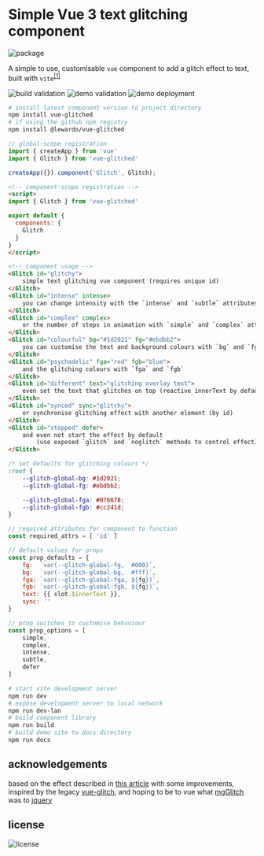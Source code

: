 # Simple Vue 3 text glitching component

![package](https://nodei.co/npm/vue-glitched.png?downloads=true&downloadRank=true&stars=true)

A simple to use, customisable `vue` component to add a glitch effect to text, built with `vite`<sup>[\[1\]](https://t.ly/Ltdz)</sup>

![build validation](https://github.com/lewardo/vue-glitched/actions/workflows/build-validation.yml/badge.svg)
![demo validation](https://github.com/lewardo/vue-glitched/actions/workflows/demo-validation.yml/badge.svg)
![demo deployment](https://github.com/lewardo/vue-glitched/actions/workflows/pages/pages-build-deployment/badge.svg)




```bash
# install latest component version to project directory
npm install vue-glitched
# if using the github npm registry
npm install @lewardo/vue-glitched
```
```js
// global-scope registration
import { createApp } from 'vue'
import { Glitch } from 'vue-glitched'

createApp({}).component('Glitch', Glitch);  
```
```html
<!-- component-scope registration -->
<script>
import { Glitch } from 'vue-glitched'

export default {
  components: {
    Glitch
  }
}
</script>
``` 
```html
<!-- component usage -->
<Glitch id="glitchy">
    simple text glitching vue component (requires unique id)
</Glitch>
<Glitch id="intense" intense>
    you can change intensity with the `intense` and `subtle` attributes
</Glitch>
<Glitch id="complex" complex>
    or the number of steps in animation with `simple` and `complex` attributes
</Glitch>
<Glitch id="colourful" bg="#1d2021" fg="#ebdbb2">
    you can customise the text and background colours with `bg` and `fg`
</Glitch>
<Glitch id="psychadelic" fga="red" fgb="blue">
    and the glitching colours with `fga` and `fgb`
</Glitch>
<Glitch id="different" text="glitching overlay text">
    even set the text that glitches on top (reactive innerText by default)
</Glitch>
<Glitch id="synced" sync="glitchy">
    or synchronise glitching effect with another element (by id)
</Glitch>
<Glitch id="stopped" defer>
    and even not start the effect by default 
        (use exposed `glitch` and `noglitch` methods to control effect)
</Glitch>
```
```css
/* set defaults for glitching colours */
:root {
    --glitch-global-bg: #1d2021;
    --glitch-global-fg: #ebdbb2;

    --glitch-global-fga: #076678;
    --glitch-global-fgb: #cc241d;
}
```
```js
// required attributes for component to function
const required_attrs = [ 'id' ]

// default values for props
const prop_defaults = {
    fg:  `var(--glitch-global-fg,  #000)`,
    bg:  `var(--glitch-global-bg,  #fff)`,
    fga: `var(--glitch-global-fga, ${fg})`,
    fgb: `var(--glitch-global-fgb, ${fg})`,
    text: {{ slot.$innerText }},
    sync: ''
}

// prop switches to customise behaviour
const prop_options = [
    simple,
    complex,
    intense,
    subtle,
    defer
]
```
```bash
# start vite development server
npm run dev
# expose development server to local network
npm run dev-lan
# build component library
npm run build
# build demo site to docs directory
npm run docs
```

## acknowledgements
based on the effect described in [this article](https://css-tricks.com/glitch-effect-text-images-svg/) with some improvements, inspired by the legacy [vue-glitch](https://github.com/ianaya89/vue-glitch), and hoping to be to vue what [mgGlitch](https://github.com/hmongouachon/mgGlitch) was to [jquery](https://jquery.com)

## license
![license](https://img.shields.io/npm/l/vue-glitched?style=plastic)
